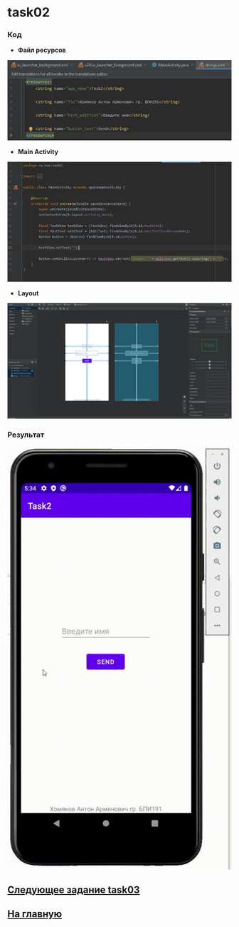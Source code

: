 # task02
### Код 

* **Файл ресурсов**

![img1](https://github.com/antonkhmv/android_dz/blob/main/task02/img/str.png)

* **Main Activity**

![img1](https://github.com/antonkhmv/android_dz/blob/main/task02/img/code.png)

* **Layout**

![img2](https://github.com/antonkhmv/android_dz/blob/main/task02/img/lay.png)
 
### Результат

![res](https://github.com/antonkhmv/android_dz/blob/main/task02/img/res.gif)

## [Следующее задание task03](../task03)

## [На главную](/../../)
